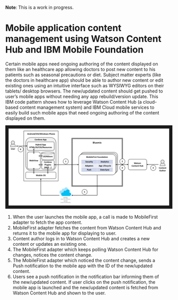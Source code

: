**Note**: This is a work in progress.

# Mobile application content management using Watson Content Hub and IBM Mobile Foundation

Certain mobile apps need ongoing authoring of the content displayed on them like an healthcare app allowing doctors to post new content to his patients such as seasonal precautions or diet. Subject matter experts (like the doctors in healthcare app) should be able to author new content or edit existing ones using an intuitive interface such as WYSIWYG editors on their tablets/ desktop browsers. The new/updated content should get pushed to user’s mobile apps without needing any app rebuild/version update.
This IBM code pattern shows how to leverage Watson Content Hub (a cloud-based content management system) and IBM Cloud mobile services to easily build such mobile apps that need ongoing authoring of the content displayed on them.

<img src="doc/source/images/Architecture.png" alt="Architecture diagram" width="1200" border="10" />

1. When the user launches the mobile app, a call is made to MobileFirst adapter to fetch the app content.
2. MobileFirst adapter fetches the content from Watson Content Hub and returns it to the mobile app for displaying to user.
3. Content author logs in to Watson Content Hub and creates a new content or updates an existing one.
4. The MobileFirst adapter which keeps polling Watson Content Hub for changes, notices the content change.
5. The MobileFirst adapter which noticed the content change, sends a Push notification to the mobile app with the ID of the new/updated content.
6. Users see a push notification in the notification bar informing them of the new/updated content. If user clicks on the push notification, the mobile app is launched and the new/updated content is fetched from Watson Content Hub and shown to the user.
